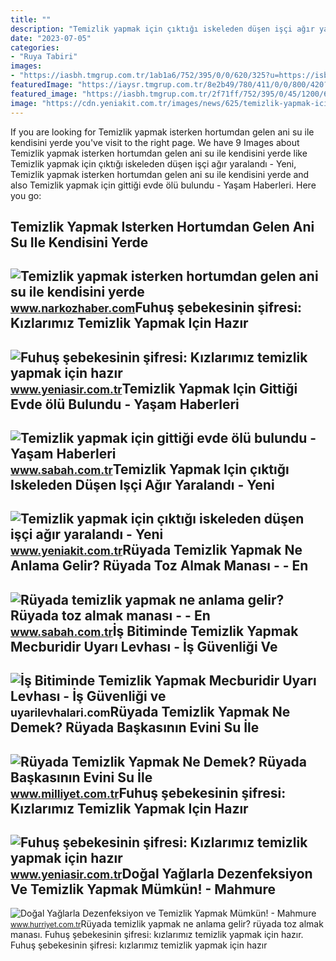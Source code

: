```yaml
---
title: ""
description: "Temizlik yapmak için çıktığı iskeleden düşen işçi ağır yaralandı"
date: "2023-07-05"
categories:
- "Ruya Tabiri"
images:
- "https://iasbh.tmgrup.com.tr/1ab1a6/752/395/0/0/620/325?u=https://isbh.tmgrup.com.tr/sbh/2019/10/14/ruyada-temizlik-yapmak-ne-anlama-gelir-ruyada-toz-almak-ne-ifade-eder-1571063341479.jpg"
featuredImage: "https://iaysr.tmgrup.com.tr/8e2b49/780/411/0/0/800/420?u=https://iysr.tmgrup.com.tr/2022/03/17/fuhus-sebekesinin-sifresi-kizlarimiz-temizlik-yapmak-icin-hazir-1647528412388.jpg"
featured_image: "https://iasbh.tmgrup.com.tr/2f71ff/752/395/0/45/1200/677?u=https://isbh.tmgrup.com.tr/sbh/2021/10/06/temizlik-yapmak-icin-gittigi-evde-olu-bulundu-1633552145873.jpeg"
image: "https://cdn.yeniakit.com.tr/images/news/625/temizlik-yapmak-icin-ciktigi-iskeleden-dusen-isci-agir-yaralandi-1552472054.jpg"
---
```


If you are looking for Temizlik yapmak isterken hortumdan gelen ani su ile kendisini yerde you've visit to the right page. We have 9 Images about Temizlik yapmak isterken hortumdan gelen ani su ile kendisini yerde like Temizlik yapmak için çıktığı iskeleden düşen işçi ağır yaralandı - Yeni, Temizlik yapmak isterken hortumdan gelen ani su ile kendisini yerde and also Temizlik yapmak için gittiği evde ölü bulundu - Yaşam Haberleri. Here you go:

Temizlik Yapmak Isterken Hortumdan Gelen Ani Su Ile Kendisini Yerde
-------------------------------------------------------------------

 ![Temizlik yapmak isterken hortumdan gelen ani su ile kendisini yerde](https://www.narkozhaber.com/wp-content/uploads/2022/05/temizlik-yapmak-isterken-hortumdan-gelen-ani-su-ile-kendisini-yerde-buldu.jpg) <small>www.narkozhaber.com</small>Fuhuş şebekesinin şifresi: Kızlarımız Temizlik Yapmak Için Hazır
----------------------------------------------------------------

 ![Fuhuş şebekesinin şifresi: Kızlarımız temizlik yapmak için hazır](https://iaysr.tmgrup.com.tr/8e2b49/780/411/0/0/800/420?u=https://iysr.tmgrup.com.tr/2022/03/17/fuhus-sebekesinin-sifresi-kizlarimiz-temizlik-yapmak-icin-hazir-1647528412388.jpg) <small>www.yeniasir.com.tr</small>Temizlik Yapmak Için Gittiği Evde ölü Bulundu - Yaşam Haberleri
---------------------------------------------------------------

 ![Temizlik yapmak için gittiği evde ölü bulundu - Yaşam Haberleri](https://iasbh.tmgrup.com.tr/2f71ff/752/395/0/45/1200/677?u=https://isbh.tmgrup.com.tr/sbh/2021/10/06/temizlik-yapmak-icin-gittigi-evde-olu-bulundu-1633552145873.jpeg) <small>www.sabah.com.tr</small>Temizlik Yapmak Için çıktığı Iskeleden Düşen Işçi Ağır Yaralandı - Yeni
-----------------------------------------------------------------------

 ![Temizlik yapmak için çıktığı iskeleden düşen işçi ağır yaralandı - Yeni](https://cdn.yeniakit.com.tr/images/news/625/temizlik-yapmak-icin-ciktigi-iskeleden-dusen-isci-agir-yaralandi-1552472054.jpg) <small>www.yeniakit.com.tr</small>Rüyada Temizlik Yapmak Ne Anlama Gelir? Rüyada Toz Almak Manası - - En
----------------------------------------------------------------------

 ![Rüyada temizlik yapmak ne anlama gelir? Rüyada toz almak manası - - En](https://iasbh.tmgrup.com.tr/1ab1a6/752/395/0/0/620/325?u=https://isbh.tmgrup.com.tr/sbh/2019/10/14/ruyada-temizlik-yapmak-ne-anlama-gelir-ruyada-toz-almak-ne-ifade-eder-1571063341479.jpg) <small>www.sabah.com.tr</small>İş Bitiminde Temizlik Yapmak Mecburidir Uyarı Levhası - İş Güvenliği Ve
-----------------------------------------------------------------------

 ![İş Bitiminde Temizlik Yapmak Mecburidir Uyarı Levhası - İş Güvenliği ve](https://uyarilevhalari.com/media/302/catalog/is-bitiminde-temizlik-yapmak-mecburidir-uyari-levhasi-2517-19-K.jpg) <small>uyarilevhalari.com</small>Rüyada Temizlik Yapmak Ne Demek? Rüyada Başkasının Evini Su İle
---------------------------------------------------------------

 ![Rüyada Temizlik Yapmak Ne Demek? Rüyada Başkasının Evini Su İle](https://i2.milimaj.com/i/milliyet/75/0x410/5f18c50455428414ecb2b108.jpg) <small>www.milliyet.com.tr</small>Fuhuş şebekesinin şifresi: Kızlarımız Temizlik Yapmak Için Hazır
----------------------------------------------------------------

 ![Fuhuş şebekesinin şifresi: Kızlarımız temizlik yapmak için hazır](https://iaysr.tmgrup.com.tr/38b95b/0/0/0/0/800/540?u=https://iysr.tmgrup.com.tr/2022/03/17/fuhus-sebekesinin-sifresi-kizlarimiz-temizlik-yapmak-icin-hazir-1647528430793.jpg&mw=780) <small>www.yeniasir.com.tr</small>Doğal Yağlarla Dezenfeksiyon Ve Temizlik Yapmak Mümkün! - Mahmure
-----------------------------------------------------------------

 ![Doğal Yağlarla Dezenfeksiyon ve Temizlik Yapmak Mümkün! - Mahmure](https://i4.hurimg.com/i/hurriyet/75/750x422/5e945cfbd3806c0650ee645b.jpg) <small>www.hurriyet.com.tr</small>Rüyada temizlik yapmak ne anlama gelir? rüyada toz almak manası. Fuhuş şebekesinin şifresi: kızlarımız temizlik yapmak için hazır. Fuhuş şebekesinin şifresi: kızlarımız temizlik yapmak için hazır
